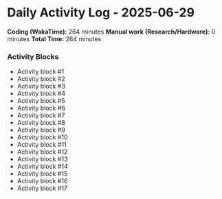 # Daily Activity Log - 2025-06-29

**Coding (WakaTime):** 264 minutes
**Manual work (Research/Hardware):** 0 minutes
**Total Time:** 264 minutes

### Activity Blocks
- Activity block #1
- Activity block #2
- Activity block #3
- Activity block #4
- Activity block #5
- Activity block #6
- Activity block #7
- Activity block #8
- Activity block #9
- Activity block #10
- Activity block #11
- Activity block #12
- Activity block #13
- Activity block #14
- Activity block #15
- Activity block #16
- Activity block #17

